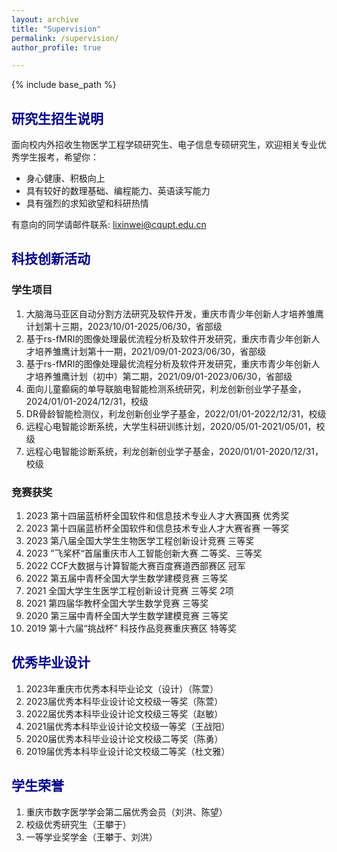 ```yaml
---
layout: archive
title: "Supervision"
permalink: /supervision/
author_profile: true

---
```


{% include base_path %}

## <font color=DarkBlue>研究生招生说明</font>

面向校内外招收生物医学工程学硕研究生、电子信息专硕研究生，欢迎相关专业优秀学生报考，希望你：

- 身心健康、积极向上
- 具有较好的数理基础、编程能力、英语读写能力
- 具有强烈的求知欲望和科研热情

有意向的同学请邮件联系: lixinwei@cqupt.edu.cn

## <font color=DarkBlue>科技创新活动</font>

### 学生项目

1. 大脑海马亚区自动分割方法研究及软件开发，重庆市青少年创新人才培养雏鹰计划第十三期，2023/10/01-2025/06/30，省部级
2. 基于rs-fMRI的图像处理最优流程分析及软件开发研究，重庆市青少年创新人才培养雏鹰计划第十一期，2021/09/01-2023/06/30，省部级
3. 基于rs-fMRI的图像处理最优流程分析及软件开发研究，重庆市青少年创新人才培养雏鹰计划（初中）第二期，2021/09/01-2023/06/30，省部级
4. 面向儿童癫痫的单导联脑电智能检测系统研究，利龙创新创业学子基金，2024/01/01-2024/12/31，校级
5. DR骨龄智能检测仪，利龙创新创业学子基金，2022/01/01-2022/12/31，校级
6. 远程心电智能诊断系统，大学生科研训练计划，2020/05/01-2021/05/01，校级
7. 远程心电智能诊断系统，利龙创新创业学子基金，2020/01/01-2020/12/31，校级

### 竞赛获奖

1. 2023 第十四届蓝桥杯全国软件和信息技术专业人才大赛国赛 优秀奖
2. 2023 第十四届蓝桥杯全国软件和信息技术专业人才大赛省赛 一等奖
3. 2023 第八届全国大学生生物医学工程创新设计竞赛 三等奖
4. 2023  ”飞桨杯“首届重庆市人工智能创新大赛 二等奖、三等奖
5. 2022 CCF大数据与计算智能大赛百度赛道西部赛区 冠军
6. 2022 第五届中青杯全国大学生数学建模竞赛 三等奖
7. 2021 全国大学生生医学工程创新设计竞赛 三等奖 2项
8. 2021 第四届华教杯全国大学生数学竞赛 三等奖
9. 2020 第三届中青杯全国大学生数学建模竞赛 三等奖
10. 2019 第十六届“挑战杯” 科技作品竞赛重庆赛区 特等奖

## <font color=DarkBlue>优秀毕业设计</font>

1. 2023年重庆市优秀本科毕业论文（设计）（陈萱）
2. 2023届优秀本科毕业设计论文校级一等奖（陈萱）
3. 2022届优秀本科毕业设计论文校级三等奖（赵敏）
4. 2021届优秀本科毕业设计论文校级一等奖（王战阳）
5. 2020届优秀本科毕业设计论文校级二等奖（陈勇）
6. 2019届优秀本科毕业设计论文校级二等奖（杜文雅）

## <font color=DarkBlue>学生荣誉</font>

1. 重庆市数字医学学会第二届优秀会员（刘洪、陈望）
2. 校级优秀研究生（王攀于）
3. 一等学业奖学金（王攀于、刘洪）

